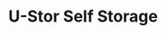 ---
title: "U-Stor Self Storage"
url: /indianapolis/u-stor-self-storage-north-mitthoeffer-road/
shop: Mieten
---